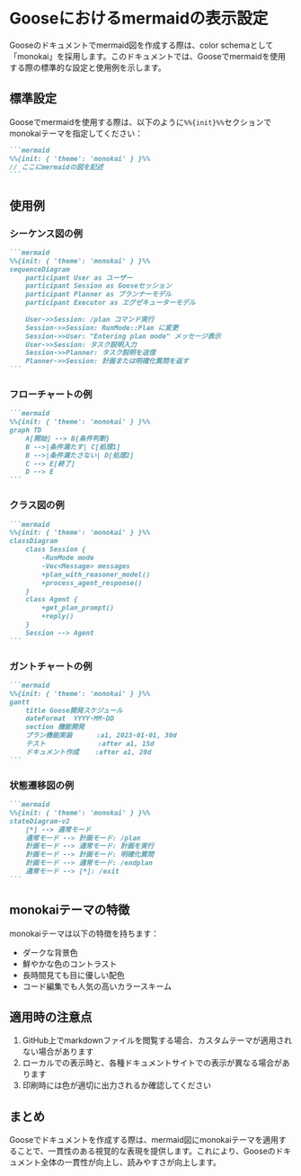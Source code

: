 # Gooseにおけるmermaidの表示設定

Gooseのドキュメントでmermaid図を作成する際は、color schemaとして「monokai」を採用します。このドキュメントでは、Gooseでmermaidを使用する際の標準的な設定と使用例を示します。

## 標準設定

Gooseでmermaidを使用する際は、以下のように`%%{init}%%`セクションでmonokaiテーマを指定してください：

````markdown
```mermaid
%%{init: { 'theme': 'monokai' } }%%
// ここにmermaidの図を記述
```
````

## 使用例

### シーケンス図の例

````markdown
```mermaid
%%{init: { 'theme': 'monokai' } }%%
sequenceDiagram
    participant User as ユーザー
    participant Session as Gooseセッション
    participant Planner as プランナーモデル
    participant Executor as エグゼキューターモデル
    
    User->>Session: /plan コマンド実行
    Session->>Session: RunMode::Plan に変更
    Session->>User: "Entering plan mode" メッセージ表示
    User->>Session: タスク説明入力
    Session->>Planner: タスク説明を送信
    Planner->>Session: 計画または明確化質問を返す
```
````

### フローチャートの例

````markdown
```mermaid
%%{init: { 'theme': 'monokai' } }%%
graph TD
    A[開始] --> B{条件判断}
    B -->|条件満たす| C[処理1]
    B -->|条件満たさない| D[処理2]
    C --> E[終了]
    D --> E
```
````

### クラス図の例

````markdown
```mermaid
%%{init: { 'theme': 'monokai' } }%%
classDiagram
    class Session {
        -RunMode mode
        -Vec<Message> messages
        +plan_with_reasoner_model()
        +process_agent_response()
    }
    class Agent {
        +get_plan_prompt()
        +reply()
    }
    Session --> Agent
```
````

### ガントチャートの例

````markdown
```mermaid
%%{init: { 'theme': 'monokai' } }%%
gantt
    title Goose開発スケジュール
    dateFormat  YYYY-MM-DD
    section 機能開発
    プラン機能実装      :a1, 2023-01-01, 30d
    テスト             :after a1, 15d
    ドキュメント作成    :after a1, 20d
```
````

### 状態遷移図の例

````markdown
```mermaid
%%{init: { 'theme': 'monokai' } }%%
stateDiagram-v2
    [*] --> 通常モード
    通常モード --> 計画モード: /plan
    計画モード --> 通常モード: 計画を実行
    計画モード --> 計画モード: 明確化質問
    計画モード --> 通常モード: /endplan
    通常モード --> [*]: /exit
```
````

## monokaiテーマの特徴

monokaiテーマは以下の特徴を持ちます：

- ダークな背景色
- 鮮やかな色のコントラスト
- 長時間見ても目に優しい配色
- コード編集でも人気の高いカラースキーム

## 適用時の注意点

1. GitHub上でmarkdownファイルを閲覧する場合、カスタムテーマが適用されない場合があります
2. ローカルでの表示時と、各種ドキュメントサイトでの表示が異なる場合があります
3. 印刷時には色が適切に出力されるか確認してください

## まとめ

Gooseでドキュメントを作成する際は、mermaid図にmonokaiテーマを適用することで、一貫性のある視覚的な表現を提供します。これにより、Gooseのドキュメント全体の一貫性が向上し、読みやすさが向上します。